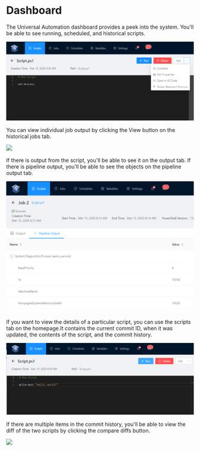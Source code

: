# Dashboard

The Universal Automation dashboard provides a peek into the system. You'll be able to see running, scheduled, and historical scripts.

![Home Page](../.gitbook/assets/image%20%286%29.png)

You can view individual job output by clicking the View button on the historical jobs tab.

![](../.gitbook/assets/image%20%283%29.png)

If there is output from the script, you'll be able to see it on the output tab. If there is pipeline output, you'll be able to see the objects on the pipeline output tab.

![](../.gitbook/assets/image%20%281%29.png)

If you want to view the details of a particular script, you can use the scripts tab on the homepage.It contains the current commit ID, when it was updated, the contents of the script, and the commit history.

![](../.gitbook/assets/image%20%282%29.png)

If there are multiple items in the commit history, you'll be able to view the diff of the two scripts by clicking the compare diffs button.

![](../.gitbook/assets/image%20%288%29.png)

